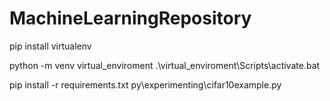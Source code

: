 # MachineLearningRepository

pip install virtualenv

python -m venv virtual_enviroment
.\virtual_enviroment\Scripts\activate.bat



pip install -r requirements.txt
py\experimenting\cifar10example.py









